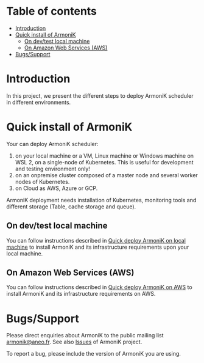 # Table of contents

- [Introduction](#introduction)
- [Quick install of ArmoniK](#quick-install-of-armonik)
    - [On dev/test local machine](#on-devtest-local-machine)
    - [On Amazon Web Services (AWS)](#on-amazon-web-services-aws)
- [Bugs/Support](#Bugs-support)

# Introduction

In this project, we present the different steps to deploy ArmoniK scheduler in different environments.

# Quick install of ArmoniK

Your can deploy ArmoniK scheduler:

1. on your local machine or a VM, Linux machine or Windows machine on WSL 2, on a single-node of Kubernetes. This is
   useful for development and testing environment only!
2. on an onpremise cluster composed of a master node and several worker nodes of Kubernetes.
3. on Cloud as AWS, Azure or GCP.

ArmoniK deployment needs installation of Kubernetes, monitoring tools and different storage (Table, cache storage and
queue).

## On dev/test local machine

You can follow instructions described in [Quick deploy ArmoniK on local machine](quick-deploy/localhost/README.md) to
install ArmoniK and its infrastructure requirements upon your local machine.

## On Amazon Web Services (AWS)

You can follow instructions described in [Quick deploy ArmoniK on AWS](quick-deploy/aws/README.md) to install ArmoniK
and its infrastructure requirements on AWS.

# Bugs/Support

Please direct enquiries about ArmoniK to the public mailing list [armonik@aneo.fr](mailto:armonik@aneo.fr). See
also [Issues](https://github.com/aneoconsulting/ArmoniK/issues) of ArmoniK project.

To report a bug, please include the version of ArmoniK you are using.